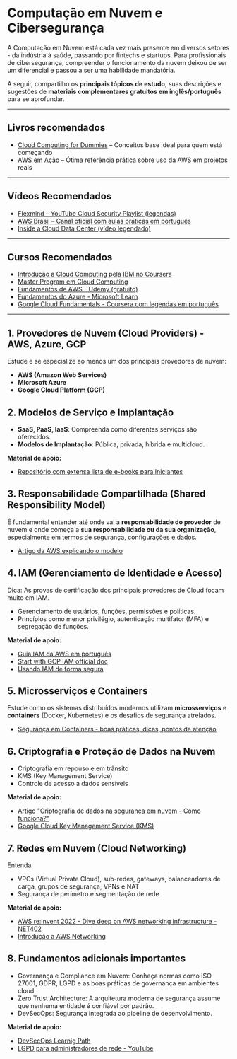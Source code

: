 # Computação em Nuvem e Cibersegurança

A Computação em Nuvem está cada vez mais presente em diversos setores - da indústria à saúde, passando por fintechs e startups. Para profissionais de cibersegurança, compreender o funcionamento da nuvem deixou de ser um diferencial e passou a ser uma habilidade mandatória.

A seguir, compartilho os **principais tópicos de estudo**, suas descrições e sugestões de **materiais complementares gratuitos em inglês/português** para se aprofundar.

---
## Livros recomendados

- [Cloud Computing for Dummies](https://a.co/d/g6G1vI9) – Conceitos base ideal para quem está começando  
- [AWS em Ação](https://a.co/d/5XAHxRw) – Ótima referência prática sobre uso da AWS em projetos reais

---

## Vídeos Recomendados

- [Flexmind – YouTube Cloud Security Playlist (legendas)](https://www.youtube.com/@FlexMindLearning/playlists)
- [AWS Brasil – Canal oficial com aulas práticas em português](https://www.youtube.com/@AWSBrasil)
- [Inside a Cloud Data Center (vídeo legendado)](https://www.youtube.com/watch?v=ae_DKNwK_ms)

---

## Cursos Recomendados
- [Introdução a Cloud Computing pela IBM no Coursera](https://www.coursera.org/learn/introduction-to-cloud)
- [Master Program em Cloud Computing](https://www.edx.org/micromasters/usmx-umgc-cloud-computing)
- [Fundamentos de AWS - Udemy (gratuito)](https://www.udemy.com/course/fundamentos-da-aws/)
- [Fundamentos do Azure - Microsoft Learn](https://learn.microsoft.com/pt-br/training/paths/azure-fundamentals/)
- [Google Cloud Fundamentals - Coursera com legendas em português](https://www.coursera.org/learn/gcp-fundamentals)

---

## 1. Provedores de Nuvem (Cloud Providers) - AWS, Azure, GCP

Estude e se especialize ao menos um dos principais provedores de nuvem:
- **AWS (Amazon Web Services)**
- **Microsoft Azure**
- **Google Cloud Platform (GCP)**

## 2. Modelos de Serviço e Implantação

- **SaaS, PaaS, IaaS**: Compreenda como diferentes serviços são oferecidos.
- **Modelos de Implantação**: Pública, privada, híbrida e multicloud.

**Material de apoio:**
- [Repositório com extensa lista de e-books para Iniciantes](https://github.com/cloudcommunity/Free-Books)

## 3. Responsabilidade Compartilhada (Shared Responsibility Model)

É fundamental entender até onde vai a **responsabilidade do provedor** de nuvem e onde começa a **sua responsabilidade ou da sua organização**, especialmente em termos de segurança, configurações e dados.

- [Artigo da AWS explicando o modelo](https://aws.amazon.com/pt/compliance/shared-responsibility-model/)

## 4. IAM (Gerenciamento de Identidade e Acesso)
Dica: As provas de certificação dos principais provedores de Cloud focam muito em IAM.

- Gerenciamento de usuários, funções, permissões e políticas.
- Princípios como menor privilégio, autenticação multifator (MFA) e segregação de funções.

**Material de apoio:**
- [Guia IAM da AWS em português](https://docs.aws.amazon.com/pt_br/IAM/latest/UserGuide/introduction.html)
- [Start with GCP IAM official doc](https://cloud.google.com/iam/docs/overview)
- [Usando IAM de forma segura](https://cloud.google.com/iam/docs/using-iam-securely)

## 5. Microsserviços e Containers

Estude como os sistemas distribuídos modernos utilizam **microsserviços** e **containers** (Docker, Kubernetes) e os desafios de segurança atrelados.

- [Segurança em Containers - boas práticas, dicas, pontos de atenção](https://www.youtube.com/watch?v=2sZZmiGEPPo)

## 6. Criptografia e Proteção de Dados na Nuvem

- Criptografia em repouso e em trânsito
- KMS (Key Management Service)
- Controle de acesso a dados sensíveis

**Material de apoio:**

- [Artigo "Criptografia de dados na segurança em nuvem - Como funciona?"](https://tivit.com/criptografia-de-dados/)
- [Google Cloud Key Management Service (KMS)](https://medium.com/@habbema/google-cloud-key-management-service-kms-f45a2680207e)

## 7. Redes em Nuvem (Cloud Networking)

Entenda:
- VPCs (Virtual Private Cloud), sub-redes, gateways, balanceadores de carga, grupos de segurança, VPNs e NAT
- Segurança de perímetro e segmentação de rede

**Material de apoio:**

- [AWS re:Invent 2022 - Dive deep on AWS networking infrastructure - NET402](https://www.youtube.com/watch?v=HJNR_dX8g8c)
- [Introdução a AWS Networking](https://www.youtube.com/watch?v=XZbvQWkpJTI&pp=ygUOYXdzIG5ldHdvcmtpbmc%3D)

## 8. Fundamentos adicionais importantes

- Governança e Compliance em Nuvem: Conheça normas como ISO 27001, GDPR, LGPD e as boas práticas de governança em ambientes cloud.
- Zero Trust Architecture: A arquitetura moderna de segurança assume que nenhuma entidade é confiável por padrão.
- DevSecOps: Segurança integrada ao pipeline de desenvolvimento.

**Material de apoio:**

- [DevSecOps Learnig Path](https://www.cloudskillsboost.google/paths/76?locale=pt_BR)
- [LGPD para administradores de rede - YouTube](https://www.youtube.com/watch?v=Dwx5D4S1a6k&pp=ygUTbGdwZCBlcXVpcGVzIGRlIHRpIA%3D%3D)
